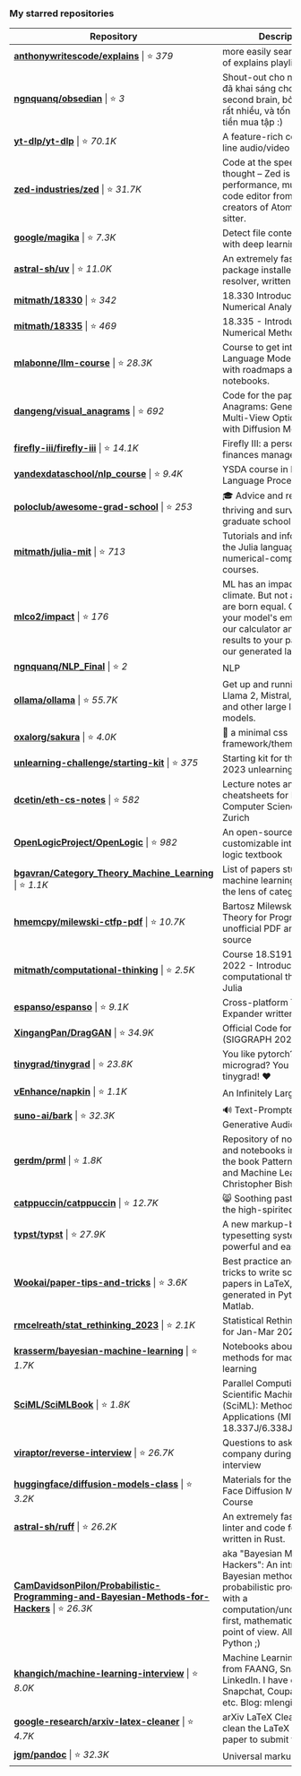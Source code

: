 ### My starred repositories
| **Repository** | **Description** |
| -------------- | --------------- |
| **[anthonywritescode/explains](https://github.com/anthonywritescode/explains)** \| ⭐ *379* | more easily searchable list of explains playlist
| **[ngnquanq/obsedian](https://github.com/ngnquanq/obsedian)** \| ⭐ *3* | Shout-out cho ngntrgduc vì đã khai sáng cho tôi về second brain, bởi vì tôi viết rất nhiều, và tốn rất nhiều tiền mua tập :)
| **[yt-dlp/yt-dlp](https://github.com/yt-dlp/yt-dlp)** \| ⭐ *70.1K* | A feature-rich command-line audio/video downloader
| **[zed-industries/zed](https://github.com/zed-industries/zed)** \| ⭐ *31.7K* | Code at the speed of thought – Zed is a high-performance, multiplayer code editor from the creators of Atom and Tree-sitter.
| **[google/magika](https://github.com/google/magika)** \| ⭐ *7.3K* | Detect file content types with deep learning
| **[astral-sh/uv](https://github.com/astral-sh/uv)** \| ⭐ *11.0K* | An extremely fast Python package installer and resolver, written in Rust.
| **[mitmath/18330](https://github.com/mitmath/18330)** \| ⭐ *342* | 18.330 Introduction to Numerical Analysis
| **[mitmath/18335](https://github.com/mitmath/18335)** \| ⭐ *469* | 18.335 - Introduction to Numerical Methods course
| **[mlabonne/llm-course](https://github.com/mlabonne/llm-course)** \| ⭐ *28.3K* | Course to get into Large Language Models (LLMs) with roadmaps and Colab notebooks.
| **[dangeng/visual_anagrams](https://github.com/dangeng/visual_anagrams)** \| ⭐ *692* | Code for the paper "Visual Anagrams: Generating Multi-View Optical Illusions with Diffusion Models"
| **[firefly-iii/firefly-iii](https://github.com/firefly-iii/firefly-iii)** \| ⭐ *14.1K* | Firefly III: a personal finances manager
| **[yandexdataschool/nlp_course](https://github.com/yandexdataschool/nlp_course)** \| ⭐ *9.4K* | YSDA course in Natural Language Processing
| **[poloclub/awesome-grad-school](https://github.com/poloclub/awesome-grad-school)** \| ⭐ *253* | 🎓 Advice and resources for thriving and surviving graduate school
| **[mitmath/julia-mit](https://github.com/mitmath/julia-mit)** \| ⭐ *713* | Tutorials and information on the Julia language for MIT numerical-computation courses.
| **[mlco2/impact](https://github.com/mlco2/impact)** \| ⭐ *176* | ML has an impact on the climate. But not all models are born equal. Compute your model's emissions with our calculator and add the results to your paper with our generated latex template
| **[ngnquanq/NLP_Final](https://github.com/ngnquanq/NLP_Final)** \| ⭐ *2* | NLP 
| **[ollama/ollama](https://github.com/ollama/ollama)** \| ⭐ *55.7K* | Get up and running with Llama 2, Mistral, Gemma, and other large language models.
| **[oxalorg/sakura](https://github.com/oxalorg/sakura)** \| ⭐ *4.0K* | :cherry_blossom: a minimal css framework/theme.
| **[unlearning-challenge/starting-kit](https://github.com/unlearning-challenge/starting-kit)** \| ⭐ *375* | Starting kit for the NeurIPS 2023 unlearning challenge
| **[dcetin/eth-cs-notes](https://github.com/dcetin/eth-cs-notes)** \| ⭐ *582* | Lecture notes and cheatsheets for Master's in Computer Science at ETH Zurich
| **[OpenLogicProject/OpenLogic](https://github.com/OpenLogicProject/OpenLogic)** \| ⭐ *982* | An open-source, customizable intermediate logic textbook
| **[bgavran/Category_Theory_Machine_Learning](https://github.com/bgavran/Category_Theory_Machine_Learning)** \| ⭐ *1.1K* | List of papers studying machine learning through the lens of category theory
| **[hmemcpy/milewski-ctfp-pdf](https://github.com/hmemcpy/milewski-ctfp-pdf)** \| ⭐ *10.7K* | Bartosz Milewski's 'Category Theory for Programmers' unofficial PDF and LaTeX source
| **[mitmath/computational-thinking](https://github.com/mitmath/computational-thinking)** \| ⭐ *2.5K* | Course 18.S191 at MIT, Fall 2022 - Introduction to computational thinking with Julia
| **[espanso/espanso](https://github.com/espanso/espanso)** \| ⭐ *9.1K* | Cross-platform Text Expander written in Rust
| **[XingangPan/DragGAN](https://github.com/XingangPan/DragGAN)** \| ⭐ *34.9K* | Official Code for DragGAN (SIGGRAPH 2023)
| **[tinygrad/tinygrad](https://github.com/tinygrad/tinygrad)** \| ⭐ *23.8K* | You like pytorch? You like micrograd? You love tinygrad! ❤️ 
| **[vEnhance/napkin](https://github.com/vEnhance/napkin)** \| ⭐ *1.1K* | An Infinitely Large Napkin
| **[suno-ai/bark](https://github.com/suno-ai/bark)** \| ⭐ *32.3K* | 🔊 Text-Prompted Generative Audio Model
| **[gerdm/prml](https://github.com/gerdm/prml)** \| ⭐ *1.8K* | Repository of notes, code and notebooks in Python for the book Pattern Recognition and Machine Learning by Christopher Bishop
| **[catppuccin/catppuccin](https://github.com/catppuccin/catppuccin)** \| ⭐ *12.7K* | 😸 Soothing pastel theme for the high-spirited!
| **[typst/typst](https://github.com/typst/typst)** \| ⭐ *27.9K* | A new markup-based typesetting system that is powerful and easy to learn.
| **[Wookai/paper-tips-and-tricks](https://github.com/Wookai/paper-tips-and-tricks)** \| ⭐ *3.6K* | Best practice and tips & tricks to write scientific papers in LaTeX, with figures generated in Python or Matlab.
| **[rmcelreath/stat_rethinking_2023](https://github.com/rmcelreath/stat_rethinking_2023)** \| ⭐ *2.1K* | Statistical Rethinking Course for Jan-Mar 2023
| **[krasserm/bayesian-machine-learning](https://github.com/krasserm/bayesian-machine-learning)** \| ⭐ *1.7K* | Notebooks about Bayesian methods for machine learning
| **[SciML/SciMLBook](https://github.com/SciML/SciMLBook)** \| ⭐ *1.8K* | Parallel Computing and Scientific Machine Learning (SciML): Methods and Applications (MIT 18.337J/6.338J)
| **[viraptor/reverse-interview](https://github.com/viraptor/reverse-interview)** \| ⭐ *26.7K* | Questions to ask the company during your interview
| **[huggingface/diffusion-models-class](https://github.com/huggingface/diffusion-models-class)** \| ⭐ *3.2K* | Materials for the Hugging Face Diffusion Models Course
| **[astral-sh/ruff](https://github.com/astral-sh/ruff)** \| ⭐ *26.2K* | An extremely fast Python linter and code formatter, written in Rust.
| **[CamDavidsonPilon/Probabilistic-Programming-and-Bayesian-Methods-for-Hackers](https://github.com/CamDavidsonPilon/Probabilistic-Programming-and-Bayesian-Methods-for-Hackers)** \| ⭐ *26.3K* | aka "Bayesian Methods for Hackers": An introduction to Bayesian methods + probabilistic programming with a computation/understanding-first, mathematics-second point of view. All in pure Python ;)  
| **[khangich/machine-learning-interview](https://github.com/khangich/machine-learning-interview)** \| ⭐ *8.0K* | Machine Learning Interviews from FAANG, Snapchat, LinkedIn. I have offers from Snapchat, Coupang, Stitchfix etc. Blog: mlengineer.io.
| **[google-research/arxiv-latex-cleaner](https://github.com/google-research/arxiv-latex-cleaner)** \| ⭐ *4.7K* | arXiv LaTeX Cleaner: Easily clean the LaTeX code of your paper to submit to arXiv
| **[jgm/pandoc](https://github.com/jgm/pandoc)** \| ⭐ *32.3K* | Universal markup converter

